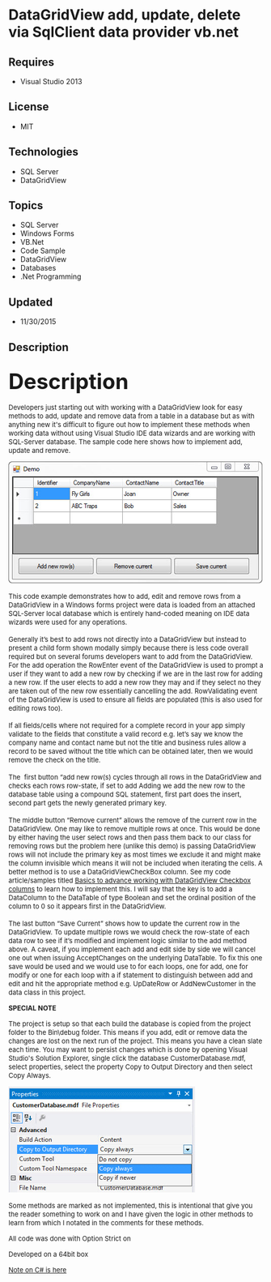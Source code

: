 # DataGridView add, update, delete via SqlClient data provider vb.net
## Requires
- Visual Studio 2013
## License
- MIT
## Technologies
- SQL Server
- DataGridView
## Topics
- SQL Server
- Windows Forms
- VB.Net
- Code Sample
- DataGridView
- Databases
- .Net Programming
## Updated
- 11/30/2015
## Description

<h2><span style="font-size:2em">Description</span></h2>
<p><span style="font-size:small">Developers just starting out with working with a DataGridView look for easy methods to add, update and remove data from a table in a database but as with anything new it's difficult to figure out how to implement these methods
 when working data without using Visual Studio IDE data wizards and are working with SQL-Server database. The sample code here shows how to implement add, update and remove.&nbsp;</span></p>
<p><img id="145206" src="145206-10.jpg" alt="" width="502" height="240"></p>
<p><span style="font-size:small">This code example demonstrates how to add, edit and remove rows from a DataGridView in a Windows forms project were data is loaded from an attached SQL-Server local database which is entirely hand-coded meaning on IDE data wizards
 were used for any operations.</span><br>
<br>
<span style="font-size:small">Generally it&rsquo;s best to add rows not directly into a DataGridView but instead to present a child form shown modally simply because there is less code overall required but on several forums developers want to add from the DataGridView.
 For the add operation the RowEnter event of the DataGridView is used to prompt a user if they want to add a new row by checking if we are in the last row for adding a new row. If the user elects to add a new row they may and if they select no they are taken
 out of the new row essentially cancelling the add. RowValidating event of the DataGridView is used to ensure all fields are populated (this is also used for editing rows too).&nbsp;</span><br>
<br>
<span style="font-size:small">If all fields/cells where not required for a complete record in your app simply validate to the fields that constitute a valid record e.g. let&rsquo;s say we know the company name and contact name but not the title and business
 rules allow a record to be saved without the title which can be obtained later, then we would remove the check on the title.</span><br>
<br>
<span style="font-size:small">The &nbsp;first button &ldquo;add new row(s) cycles through all rows in the DataGridView and checks each rows row-state, if set to add Adding we add the new row to the database table using a compound SQL statement, first part does
 the insert, second part gets the newly generated primary key.&nbsp;</span><br>
<br>
<span style="font-size:small">The middle button &ldquo;Remove current&rdquo; allows the remove of the current row in the DataGridView. One may like to remove multiple rows at once. This would be done by either having the user select rows and then pass them
 back to our class for removing rows but the problem here (unlike this demo) is passing DataGridView rows will not include the primary key as most times we exclude it and might make the column invisible which means it will not be included when iterating the
 cells. A better method is to use a DataGridViewCheckBox column. See my code article/samples titled
<a href="https://code.msdn.microsoft.com/Bascis-to-advance-working-7b757af3">Basics to advance working with DataGridView Checkbox columns</a> to learn how to implement this. I will say that the key is to add a DataColumn to the DataTable of type Boolean and
 set the ordinal position of the column to 0 so it appears first in the DataGridView.</span><br>
<br>
<span style="font-size:small">The last button &ldquo;Save Current&rdquo; shows how to update the current row in the DataGridView. To update multiple rows we would check the row-state of each data row to see if it&rsquo;s modified and implement logic similar
 to the add method above. A caveat, if you implement each add and edit side by side we will cancel one out when issuing AcceptChanges on the underlying DataTable. To fix this one save would be used and we would use to for each loops, one for add, one for modify
 or one for each loop with a if statement to distinguish between add and edit and hit the appropriate method e.g. UpDateRow or AddNewCustomer in the data class in this project.</span></p>
<p><strong><span style="font-size:small">SPECIAL NOTE</span></strong></p>
<p><span style="font-size:small">The project is setup so that each build the database is copied from the project folder to the Bin\debug folder. This means if you add, edit or remove data the changes are lost on the next run of the project. This means you have
 a clean slate each time. You may want to persist changes which is done by opening Visual Studio's Solution Explorer, single click the database CustomerDatabase.mdf, select properties, select the property Copy to Output Directory and then select Copy Always.</span></p>
<p><span style="font-size:small"><img id="145207" src="145207-27.jpg" alt="" width="369" height="209"></span></p>
<p><span style="font-size:small">Some methods are marked as not implemented, this is intentional that give you the reader something to work on and I have given the logic in other methods to learn from which I notated in the comments for these methods.</span></p>
<p><span style="font-size:small">All code was done with Option Strict on</span></p>
<p><span style="font-size:small">Developed on a 64bit box</span></p>
<p><span style="font-size:small"><a href="https://code.msdn.microsoft.com/DataGridView-add-update-7eda9f61">Note on C# is here</a></span></p>
